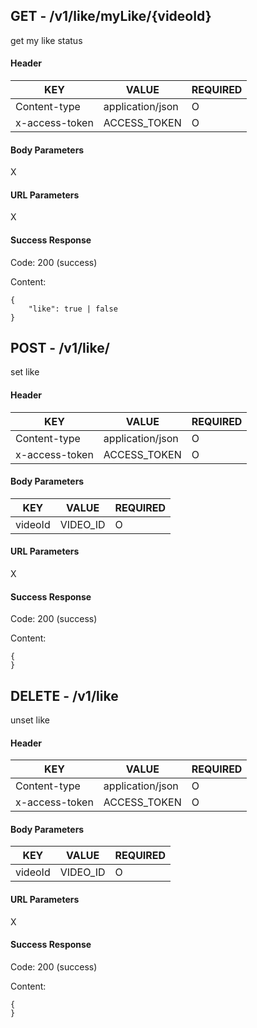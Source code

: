 ## GET - /v1/like/myLike/{videoId}

get my like status

#### Header

| KEY            | VALUE            | REQUIRED |
| -------------- | ---------------- | -------- |
| Content-type   | application/json | O        |
| x-access-token | ACCESS_TOKEN     | O        |


#### Body Parameters

X

#### URL Parameters

X


#### Success Response

Code: 200 (success)

Content:
~~~
{
    "like": true | false
}
~~~


## POST - /v1/like/

set like

#### Header

| KEY            | VALUE            | REQUIRED |
| -------------- | ---------------- | -------- |
| Content-type   | application/json | O        |
| x-access-token | ACCESS_TOKEN     | O        |


#### Body Parameters

| KEY         | VALUE            | REQUIRED |
| ----------- | ---------------- | -------- |
| videoId     | VIDEO_ID         | O        |


#### URL Parameters

X


#### Success Response

Code: 200 (success)

Content:
~~~
{
}
~~~



## DELETE - /v1/like

unset like


#### Header

| KEY            | VALUE            | REQUIRED |
| -------------- | ---------------- | -------- |
| Content-type   | application/json | O        |
| x-access-token | ACCESS_TOKEN     | O        |


#### Body Parameters

| KEY     | VALUE    | REQUIRED |
| ------- | -------- | -------- |
| videoId | VIDEO_ID | O        |


#### URL Parameters

X


#### Success Response

Code: 200 (success)

Content:
~~~
{
}
~~~
